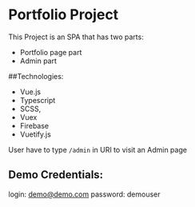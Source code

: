 # Portfolio Project
This Project is an SPA that has two parts: 
 - Portfolio page part
 - Admin part

##Technologies: 
- Vue.js
- Typescript
- SCSS,
- Vuex
- Firebase
- Vuetify.js

User have to type `/admin` in URI to  visit an Admin page 
 
## Demo Credentials: 
 login: demo@demo.com
 password: demouser
